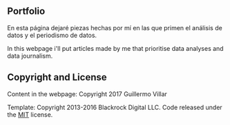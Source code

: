 ## Portfolio

En esta página dejaré piezas hechas por mí en las que primen el análisis de datos y el periodismo de datos.

In this webpage i'll put articles made by me that prioritise data analyses and data journalism.


## Copyright and License

Content in the webpage: Copyright 2017 Guillermo Villar

Template: Copyright 2013-2016 Blackrock Digital LLC. Code released under the [MIT](https://github.com/BlackrockDigital/startbootstrap-bare/blob/gh-pages/LICENSE) license.